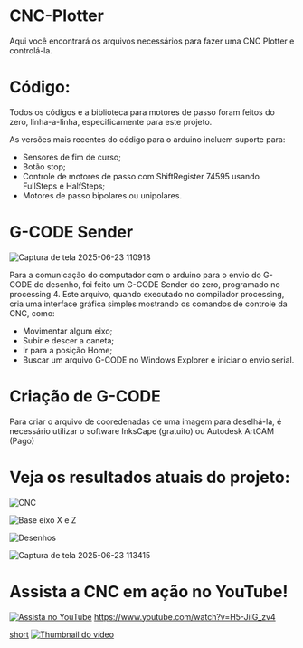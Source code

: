 # CNC-Plotter

Aqui você encontrará os arquivos necessários para fazer uma CNC Plotter e controlá-la.

# Código:

  Todos os códigos e a biblioteca para motores de passo foram feitos do zero, linha-a-linha, especificamente para este projeto.
  
As versões mais recentes do código para o arduino incluem suporte para:

- Sensores de fim de curso;
- Botão stop;
- Controle de motores de passo com ShiftRegister 74595 usando FullSteps e HalfSteps;
- Motores de passo bipolares ou unipolares.

# G-CODE Sender

![Captura de tela 2025-06-23 110918](https://github.com/user-attachments/assets/b16e0854-48ce-461f-8a52-be4861c618d7)

  Para a comunicação do computador com o arduino para o envio do G-CODE do desenho, foi feito um G-CODE Sender do zero, programado no processing 4.
Este arquivo, quando executado no compilador processing, cria uma interface gráfica simples mostrando os comandos de controle da CNC, como:

- Movimentar algum eixo;
- Subir e descer a caneta;
- Ir para a posição Home;
- Buscar um arquivo G-CODE no Windows Explorer e iniciar o envio serial.

# Criação de G-CODE

  Para criar o arquivo de cooredenadas de uma imagem para deselhá-la, é necessário utilizar o software InksCape (gratuito) ou Autodesk ArtCAM (Pago)
  
# Veja os resultados atuais do projeto:

![CNC](https://github.com/user-attachments/assets/07bf675e-016e-4d0d-b267-4f841a70f2a5)

![Base eixo X e Z](https://github.com/user-attachments/assets/c5f858aa-a01c-451d-be9a-643e2bd71321)

![Desenhos](https://github.com/user-attachments/assets/fdfeb391-7295-4330-b843-7dff32849373)

![Captura de tela 2025-06-23 113415](https://github.com/user-attachments/assets/3780d1a4-7bba-4226-90e6-3467ad941881)

# Assista a CNC em ação no YouTube!

[![Assista no YouTube](https://img.youtube.com/vi/H5-JilG_zv4/hqdefault.jpg)](https://www.youtube.com/watch?v=H5-JilG_zv4)
https://www.youtube.com/watch?v=H5-JilG_zv4


[short](https://www.youtube.com/shorts/jxCdN6tVYik)
[![Thumbnail do vídeo](https://img.youtube.com/vi/jxCdN6tVYik/hqdefault.jpg)](https://www.youtube.com/shorts/jxCdN6tVYik)




  
